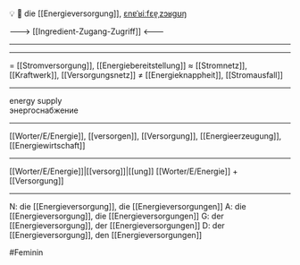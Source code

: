 💡 🔴 die [[Energieversorgung]], [ɛnɐˈʁiːfɛɐ̯ˌzɔʁɡʊŋ](https://youglish.com/pronounce/Energieversorgung/german)

---> [[Ingredient-Zugang-Zugriff]] <---

---

---
= [[Stromversorgung]], [[Energiebereitstellung]]
≈ [[Stromnetz]], [[Kraftwerk]], [[Versorgungsnetz]]
≠ [[Energieknappheit]], [[Stromausfall]]

---
energy supply  
энергоснабжение

---
[[Worter/E/Energie]], [[versorgen]], [[Versorgung]], [[Energieerzeugung]], [[Energiewirtschaft]]

---
[[Worter/E/Energie]]|[[versorg]]|[[ung]]
[[Worter/E/Energie]] + [[Versorgung]]


---
N: die [[Energieversorgung]], die [[Energieversorgungen]]
A: die [[Energieversorgung]], die [[Energieversorgungen]]
G: der [[Energieversorgung]], der [[Energieversorgungen]]
D: der [[Energieversorgung]], den [[Energieversorgungen]]

#Feminin 